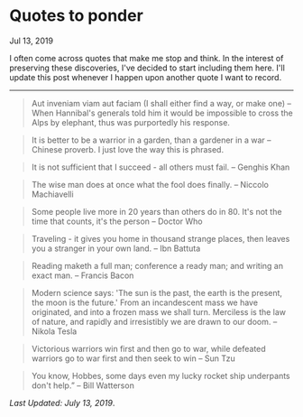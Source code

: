 # Quotes to ponder
<time>Jul 13, 2019</time>

I often come across quotes that make me stop and think. In the interest of preserving these discoveries, I've decided to start including them here. I'll update this post whenever I happen upon another quote I want to record.

---

> Aut inveniam viam aut faciam (I shall either find a way, or make one)
– When Hannibal's generals told him it would be impossible to cross the Alps by elephant, thus was purportedly his response.

> It is better to be a warrior in a garden, than a gardener in a war
– Chinese proverb. I just love the way this is phrased.

> It is not sufficient that I succeed - all others must fail.
– Genghis Khan

> The wise man does at once what the fool does finally.
– Niccolo Machiavelli

> Some people live more in 20 years than others do in 80. It's not the time that counts, it's the person
– Doctor Who

> Traveling - it gives you home in thousand strange places, then leaves you a stranger in your own land.
– Ibn Battuta

> Reading maketh a full man; conference a ready man; and writing an exact man.
– Francis Bacon

> Modern science says: 'The sun is the past, the earth is the present, the moon is the future.' From an incandescent mass we have originated, and into a frozen mass we shall turn. Merciless is the law of nature, and rapidly and irresistibly we are drawn to our doom.
– Nikola Tesla

> Victorious warriors win first and then go to war, while defeated warriors go to war first and then seek to win
– Sun Tzu

> You know, Hobbes, some days even my lucky rocket ship underpants don't help.”
– Bill Watterson

_Last Updated: <time>July 13, 2019</time>_.